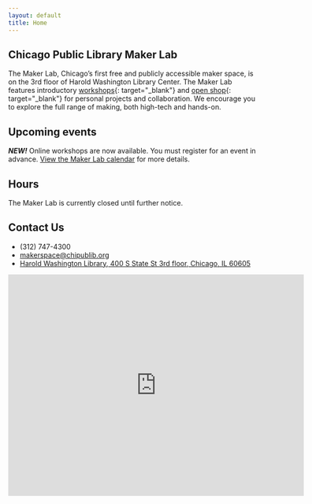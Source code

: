 ```yaml
---
layout: default
title: Home
---
```


## Chicago Public Library Maker Lab

The Maker Lab, Chicago’s first free and publicly accessible maker space, is on the 3rd floor of Harold Washington Library Center. The Maker Lab features introductory [workshops](http://chipublib.bibliocommons.com/events#/events/search/fq=program:&#40;53f20a07e04c1e3b1c00d3e4&#41;){: target="_blank"} and [open shop](https://chipublib.bibliocommons.com/events/search/q=%22Open%20Shop%22&amp;fq=program:&#40;53f20a07e04c1e3b1c00d3e4&#41;){: target="_blank"} for personal projects and collaboration. We encourage you to explore the full range of making, both high-tech and hands-on.

## Upcoming events

***NEW\!*** Online workshops are now available. You must register for an event in advance. [View the Maker Lab calendar](https://chipublib.bibliocommons.com/events/search/fq=program:&#40;53f20a07e04c1e3b1c00d3e4&#41;) for more details.

## Hours

The Maker Lab is currently closed until further notice.

## Contact Us

* (312) 747-4300
* [makerspace@chipublib.org](mailto:makerspace@chipublib.org)
* [Harold Washington Library, 400 S State St 3rd floor, Chicago, IL 60605](https://www.google.com/maps/place/Maker+Lab/@41.8762718,-87.6284723,19.22z/data=!4m5!3m4!1s0x880e2d2424036683:0x85347e60c55165c!8m2!3d41.8762378!4d-87.6281586)

<iframe src="https://www.google.com/maps/embed?pb=!1m18!1m12!1m3!1d635.4442524156807!2d-87.62847231371407!3d41.87627176290428!2m3!1f0!2f0!3f0!3m2!1i1024!2i768!4f13.1!3m3!1m2!1s0x880e2d2424036683%3A0x85347e60c55165c!2sMaker%20Lab!5e0!3m2!1sen!2sus!4v1594350984981!5m2!1sen!2sus" style="border:0;" allowfullscreen="" aria-hidden="false" tabindex="0" width="600" height="450" frameborder="0"></iframe>